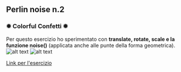 Perlin noise n.2
---
### ✹ Colorful Confetti ✹
Per questo esercizio ho sperimentato con **translate, rotate, scale e la funzione noise()** (applicata anche alle punte della forma geometrica).
![alt text](https://github.com/irenecrln/foto/blob/main/3PerlinNoise.JPG)
![alt text](https://github.com/irenecrln/foto/blob/main/3.1PerlinNoise.JPG)

[Link per l'esercizio](https://editor.p5js.org/irene.crln/sketches/TQv8qVqF0)
